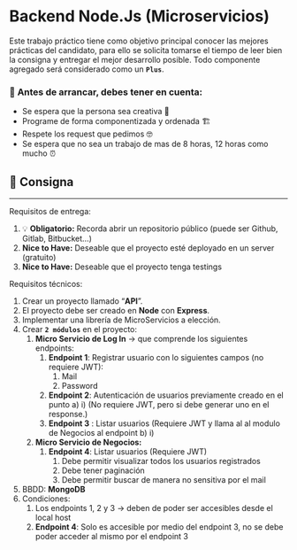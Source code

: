 # Backend Node.Js (Microservicios)

Este trabajo práctico tiene como objetivo principal conocer las mejores prácticas del candidato, para ello se solicita tomarse el tiempo de leer bien la consigna y entregar el mejor desarrollo posible. Todo componente agregado será considerado como un **`Plus`**.

### 🤔 **Antes de arrancar, debes tener en cuenta:**

- Se espera que la persona sea creativa 🎨
- Programe de forma componentizada y ordenada 🏗️
- Respete los request que pedimos 🤓
- Se espera que no sea un trabajo de mas de 8 horas, 12 horas como mucho ⏰

## 📝 Consigna

---
Requisitos de entrega:

1. 💡 **Obligatorio:** Recorda abrir un repositorio público (puede ser Github, Gitlab, Bitbucket…) 
2. **Nice to Have:** Deseable que el proyecto esté deployado en un server (gratuito)
3. **Nice to Have:** Deseable que el proyecto tenga testings

Requisitos técnicos:

1. Crear un proyecto llamado “**API**”.
2. El proyecto debe ser creado en **Node** con **Express**.
3. Implementar una librería de MicroServicios a elección.
4. Crear **`2 módulos`** en el proyecto:
    1. **Micro Servicio de Log In** → que comprende los siguientes endpoints:
        1. **Endpoint 1**: Registrar usuario con lo siguientes campos (no requiere JWT):
            1. Mail
            2. Password
        2. **Endpoint 2**: Autenticación de usuarios previamente creado en el punto a) i) (No requiere JWT, pero si debe generar uno en el response.)
        3. **Endpoint 3** : Listar usuarios (Requiere JWT y llama al al modulo de Negocios al endpoint b) i)
    2. **Micro Servicio de Negocios:**
        1. **Endpoint 4**: Listar usuarios (Requiere JWT)
            1. Debe permitir visualizar todos los usuarios registrados
            2. Debe tener paginación
            3. Debe permitir buscar de manera no sensitiva por el mail
5. BBDD: **MongoDB**
6. Condiciones:
    1. Los endpoints 1, 2 y 3 → deben de poder ser accesibles desde el local host
    2. **Endpoint 4**: Solo es accesible por medio del endpoint 3, no se debe poder acceder al mismo por el endpoint 3